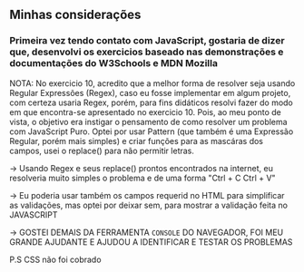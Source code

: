 ## Minhas considerações

### Primeira vez tendo contato com JavaScript, gostaria de dizer que, desenvolvi os exercicios baseado nas demonstrações e documentações do W3Schools e MDN Mozilla

NOTA:
No exercicio 10, acredito que a melhor forma de resolver seja usando Regular Expressões (Regex), caso eu fosse implementar em algum projeto, com certeza usaria Regex, porém, para fins didáticos resolvi fazer do modo em que encontra-se apresentado no exercicio 10. Pois, ao meu ponto de vista, o objetivo era instigar o pensamento de como resolver um problema com JavaScript Puro. Optei por usar Pattern (que também é uma Expressão Regular, porém mais simples) e criar funções para as mascáras dos campos, usei o replace() para não permitir letras. 

-> Usando Regex e seus replace() prontos encontrados na internet, eu resolveria muito simples o problema e de uma forma "Ctrl + C Ctrl + V"

-> Eu poderia usar também os campos requerid no HTML para simplificar as validações, mas optei por deixar sem, para mostrar a validação feita no JAVASCRIPT

-> GOSTEI DEMAIS DA FERRAMENTA `CONSOLE` DO NAVEGADOR, FOI MEU GRANDE AJUDANTE E AJUDOU A IDENTIFICAR E TESTAR OS PROBLEMAS

P.S CSS não foi cobrado